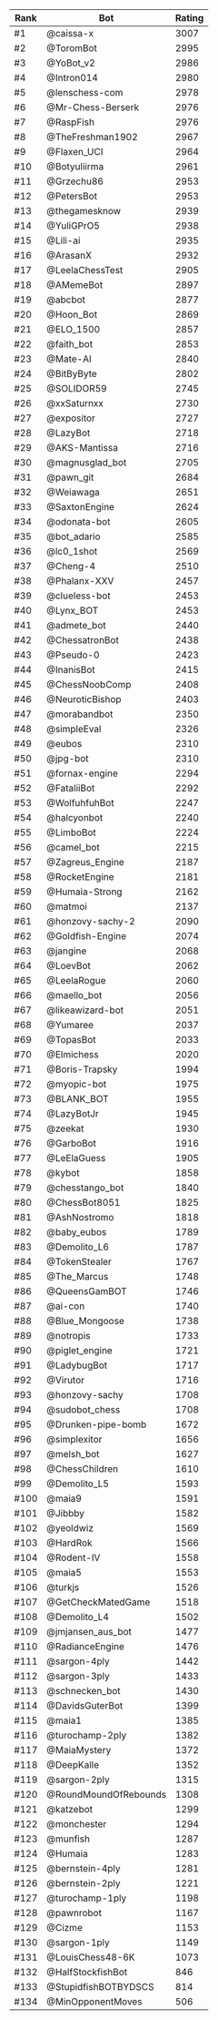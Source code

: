 Rank|Bot|Rating
---|---|---
#1|@caissa-x|3007
#2|@ToromBot|2995
#3|@YoBot_v2|2986
#4|@Intron014|2980
#5|@lenschess-com|2978
#6|@Mr-Chess-Berserk|2976
#7|@RaspFish|2976
#8|@TheFreshman1902|2967
#9|@Flaxen_UCI|2964
#10|@Botyuliirma|2961
#11|@Grzechu86|2953
#12|@PetersBot|2953
#13|@thegamesknow|2939
#14|@YuliGPrO5|2938
#15|@Lili-ai|2935
#16|@ArasanX|2932
#17|@LeelaChessTest|2905
#18|@AMemeBot|2897
#19|@abcbot|2877
#20|@Hoon_Bot|2869
#21|@ELO_1500|2857
#22|@faith_bot|2853
#23|@Mate-AI|2840
#24|@BitByByte|2802
#25|@SOLIDOR59|2745
#26|@xxSaturnxx|2730
#27|@expositor|2727
#28|@LazyBot|2718
#29|@AKS-Mantissa|2716
#30|@magnusglad_bot|2705
#31|@pawn_git|2684
#32|@Weiawaga|2651
#33|@SaxtonEngine|2624
#34|@odonata-bot|2605
#35|@bot_adario|2585
#36|@lc0_1shot|2569
#37|@Cheng-4|2510
#38|@Phalanx-XXV|2457
#39|@clueless-bot|2453
#40|@Lynx_BOT|2453
#41|@admete_bot|2440
#42|@ChessatronBot|2438
#43|@Pseudo-0|2423
#44|@InanisBot|2415
#45|@ChessNoobComp|2408
#46|@NeuroticBishop|2403
#47|@morabandbot|2350
#48|@simpleEval|2326
#49|@eubos|2310
#50|@jpg-bot|2310
#51|@fornax-engine|2294
#52|@FataliiBot|2292
#53|@WolfuhfuhBot|2247
#54|@halcyonbot|2240
#55|@LimboBot|2224
#56|@camel_bot|2215
#57|@Zagreus_Engine|2187
#58|@RocketEngine|2181
#59|@Humaia-Strong|2162
#60|@matmoi|2137
#61|@honzovy-sachy-2|2090
#62|@Goldfish-Engine|2074
#63|@jangine|2068
#64|@LoevBot|2062
#65|@LeelaRogue|2060
#66|@maello_bot|2056
#67|@likeawizard-bot|2051
#68|@Yumaree|2037
#69|@TopasBot|2033
#70|@Elmichess|2020
#71|@Boris-Trapsky|1994
#72|@myopic-bot|1975
#73|@BLANK_BOT|1955
#74|@LazyBotJr|1945
#75|@zeekat|1930
#76|@GarboBot|1916
#77|@LeElaGuess|1905
#78|@kybot|1858
#79|@chesstango_bot|1840
#80|@ChessBot8051|1825
#81|@AshNostromo|1818
#82|@baby_eubos|1789
#83|@Demolito_L6|1787
#84|@TokenStealer|1767
#85|@The_Marcus|1748
#86|@QueensGamBOT|1746
#87|@ai-con|1740
#88|@Blue_Mongoose|1738
#89|@notropis|1733
#90|@piglet_engine|1721
#91|@LadybugBot|1717
#92|@Virutor|1716
#93|@honzovy-sachy|1708
#94|@sudobot_chess|1708
#95|@Drunken-pipe-bomb|1672
#96|@simplexitor|1656
#97|@melsh_bot|1627
#98|@ChessChildren|1610
#99|@Demolito_L5|1593
#100|@maia9|1591
#101|@Jibbby|1582
#102|@yeoldwiz|1569
#103|@HardRok|1566
#104|@Rodent-IV|1558
#105|@maia5|1553
#106|@turkjs|1526
#107|@GetCheckMatedGame|1518
#108|@Demolito_L4|1502
#109|@jmjansen_aus_bot|1477
#110|@RadianceEngine|1476
#111|@sargon-4ply|1442
#112|@sargon-3ply|1433
#113|@schnecken_bot|1430
#114|@DavidsGuterBot|1399
#115|@maia1|1385
#116|@turochamp-2ply|1382
#117|@MaiaMystery|1372
#118|@DeepKalle|1352
#119|@sargon-2ply|1315
#120|@RoundMoundOfRebounds|1308
#121|@katzebot|1299
#122|@monchester|1294
#123|@munfish|1287
#124|@Humaia|1283
#125|@bernstein-4ply|1281
#126|@bernstein-2ply|1221
#127|@turochamp-1ply|1198
#128|@pawnrobot|1167
#129|@Cizme|1153
#130|@sargon-1ply|1149
#131|@LouisChess48-6K|1073
#132|@HalfStockfishBot|846
#133|@StupidfishBOTBYDSCS|814
#134|@MinOpponentMoves|506
